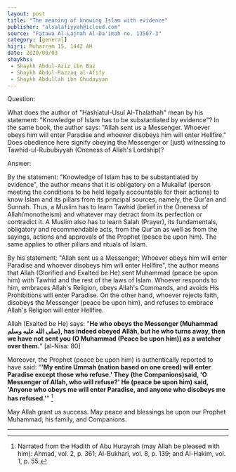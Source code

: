 ```yaml
---
layout: post
title: "The meaning of knowing Islam with evidence"
publisher: "alsalafiyyah@icloud.com"
source: "Fatawa Al-Lajnah Al-Da'imah no. 13507-3"
category: [general]
hijri: Muharram 15, 1442 AH
date: 2020/09/03
shaykhs: 
 - Shaykh Abdul-Aziz ibn Baz
 - Shaykh Abdul-Razzaq al-Afify
 - Shaykh Abdullah ibn Ghudayyan
---
```


Question: 

What does the author of "Hashiatul-Usul Al-Thalathah" mean by his statement: "Knowledge of Islam has to be substantiated by evidence"? In the same book, the author says: "Allah sent us a Messenger. Whoever obeys him will enter Paradise and whoever disobeys him will enter Hellfire." Does obedience here signify obeying the Messenger or (just) witnessing to Tawhid-ul-Rububiyyah (Oneness of Allah's Lordship)? 

Answer:

By the statement: "Knowledge of Islam has to be substantiated by evidence", the author means that it is obligatory on a Mukallaf (person meeting the conditions to be held legally accountable for their actions) to know Islam and its pillars from its principal sources, namely, the Qur'an and Sunnah. Thus, a Muslim has to learn Tawhid (belief in the Oneness of Allah/monotheism) and whatever may detract from its perfection or contradict it. A Muslim also has to learn Salah (Prayer), its fundamentals, obligatory and recommendable acts, from the Qur'an as well as from the sayings, actions and approvals of the Prophet (peace be upon him). The same applies to other pillars and rituals of Islam.

By his statement: "Allah sent us a Messenger; Whoever obeys him will enter Paradise and whoever disobeys him will enter Hellfire", the author means that Allah (Glorified and Exalted be He) sent Muhammad (peace be upon him) with Tawhid and the rest of the laws of Islam. Whoever responds to him, embraces Allah's Religion, obeys Allah's Commands, and avoids His Prohibitions will enter Paradise. On the other hand, whoever rejects faith, disobeys the Messenger (peace be upon him), and refuses to embrace Allah's Religion will enter Hellfire.

Allah (Exalted be He) says: "**He who obeys the Messenger (Muhammad صلى الله عليه وسلم), has indeed obeyed Allâh, but he who turns away, then we have not sent you (O Muhammad (Peace be upon him)) as a watcher over them.**" [al-Nisa: 80]

Moreover, the Prophet (peace be upon him) is authentically reported to have said: "**'My entire Ummah (nation based on one creed) will enter Paradise except those who refuse.' They (the Companions)said, 'O Messenger of Allah, who will refuse?' He (peace be upon him) said, 'Anyone who obeys me will enter Paradise, and anyone who disobeys me has refused.'**" [^1]

May Allah grant us success. May peace and blessings be upon our Prophet Muhammad, his family, and Companions.

---

[^1]: Narrated from the Hadith of Abu Hurayrah (may Allah be pleased with him): Ahmad, vol. 2, p. 361; Al-Bukhari, vol. 8, p. 139; and Al-Hakim, vol. 1, p. 55.
